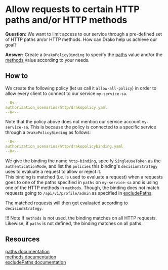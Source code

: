 # Allow requests to certain HTTP paths and/or HTTP methods

**Question:** We want to limit access to our service through a pre-defined set of HTTP paths an/or HTTP methods. How can Drako help us achieve our goal?

**Answer:** Create a `DrakoPolicyBinding` to specify the [paths](../../../crd/DrakoPolicyBinding/#paths) value
and/or the [methods](../../../crd/DrakoPolicyBinding/#http-methods) value according to your needs.

## How to

We create the following policy (let us call it `allow-all-policy`) in order to allow every client to connect to our service `my-service-sa`.

```yaml
--8<--
authorization_scenarios/http/drakopolicy.yaml
--8<--
```

Note that the policy above does not mention our service account `my-service-sa`.
This is because the policy is connected to a specific service through a `DrakoPolicyBinding` as follows:

```yaml
--8<--
authorization_scenarios/http/drakopolicybinding.yaml
--8<--
```

We give the binding the name `http-binding`, specify `SingleUseToken` as the `authenticationMode`, and list the `policies` this binding's `decisionStrategy` uses to
evaluate a request to allow or reject it.  
This binding is matched (i.e. is used to evaluate a request) when a requests goes to one of the paths specified in `paths` on `my-service-sa` and is using one of the HTTP methods in `methods`.
Though, the binding does not match requests going to `/api/v1/profile/admin` as specified in [excludePaths](../../../crd/DrakoPolicyBinding/#excludepaths).

The matched requests will then get evaluated according to `decisionStrategy`.

!!! Note
    If `methods` is not used, the binding matches on all HTTP requests. Likewise, if `paths` is not defined, the binding matches on all paths.

## Resources

[paths documentation](../../../crd/DrakoPolicyBinding/#paths)  
[methods documentation](../../../crd/DrakoPolicyBinding/#http-methods)  
[excludePaths documentation](../../../crd/DrakoPolicyBinding/#excludepaths)
